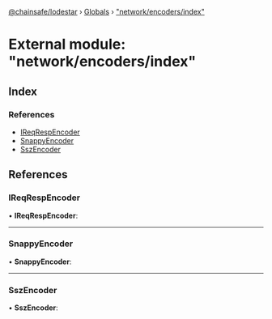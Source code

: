 [@chainsafe/lodestar](../README.md) › [Globals](../globals.md) › ["network/encoders/index"](_network_encoders_index_.md)

# External module: "network/encoders/index"

## Index

### References

* [IReqRespEncoder](_network_encoders_index_.md#ireqrespencoder)
* [SnappyEncoder](_network_encoders_index_.md#snappyencoder)
* [SszEncoder](_network_encoders_index_.md#sszencoder)

## References

###  IReqRespEncoder

• **IReqRespEncoder**:

___

###  SnappyEncoder

• **SnappyEncoder**:

___

###  SszEncoder

• **SszEncoder**:
